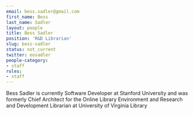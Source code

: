 ```yaml
---
email: bess.sadler@gmail.com
first_name: Bess
last_name: Sadler
layout: people
title: Bess Sadler
position: 'R&D Librarian'
slug: bess-sadler
status: not_current
twitter: eosadler
people-category:
- staff
roles:
- staff
---
```


Bess Sadler is currently Software Developer at Stanford University and was formerly Chief Architect for the Online Library Environment and Research and Development Librarian at University of Virginia Library

